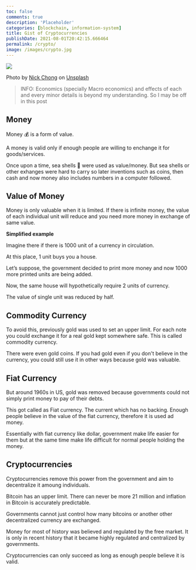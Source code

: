 ```yaml
---
toc: false
comments: true
description: 'Placeholder' 
categories: [blockchain, information-system]
title: Gist of Cryptocurrencies
publishDate: 2021-08-01T20:42:15.666464
permalink: /crypto/
image: /images/crypto.jpg
---
```

![](/images/crypto.jpg)

Photo by <a href="https://unsplash.com/@nick604?utm_source=unsplash&utm_medium=referral&utm_content=creditCopyText">Nick Chong</a> on <a href="https://unsplash.com/s/photos/crypto?utm_source=unsplash&utm_medium=referral&utm_content=creditCopyText">Unsplash</a>

> INFO: Economics (specially Macro economics) and effects of each and every minor details is beyond my understanding. So I may be off in this post

## Money

Money 💰 is a form of value. 

A money is valid only if enough people are willing to enchange it for goods/services.

Once upon a time, sea shells 🐚 were used as value/money. But sea shells or other exhanges were hard to carry so later inventions such as coins, then cash and now money also includes numbers in a computer followed.

## Value of Money

Money is only valuable when it is limited. If there is infinite money, the value of each individual unit will reduce and you need more money in exchange of same value.

**Simplified example**

Imagine there if there is 1000 unit of a currency in circulation. 

At this place, 1 unit buys you a house.

Let’s suppose, the government decided to print more money and now 1000 more printed units are being added. 

Now, the same house will hypothetically require 2 units of currency.

The value of single unit was reduced by half.

## Commodity Currency
To avoid this, previously gold was used to set an upper limit. For each note you could exchange it for a real gold kept somewhere safe. This is called commodity currency.

There were even gold coins. If you had gold even if you don't believe in the currency, you could still use it in other ways because gold was valuable.

## Fiat Currency

But around 1960s in US, gold was removed because governments could not simply print money to pay of their debts.

This got called as Fiat currency. The current which has no backing. Enough people believe in the value of the fiat currency, therefore it is used ad money.

Essentially with fiat currency like dollar, government make life easier for them but at the same time make life difficult for normal people holding the money.

## Cryptocurrencies

Cryptocurrencies remove this power from the government and aim to decentralize it amoung individuals.

Bitcoin has an upper limit. There can never be more 21 million and inflation in Bitcoin is accurately predictable.

Governments cannot just control how many bitcoins or another other decentralized currency are exchanged.

Money for most of history was believed and regulated by the free market. It is only in recent history that it became highly regulated and centralized by governments.

Cryptocurrencies can only succeed as long as enough people believe it is valid.